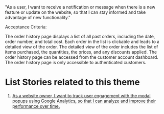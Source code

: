 "As a user, I want to receive a notification or message when there is a new feature or update on the website, so that I can stay informed and take advantage of new functionality."

Acceptance Criteria:

The order history page displays a list of all past orders, including the date, order number, and total cost.
Each order in the list is clickable and leads to a detailed view of the order.
The detailed view of the order includes the list of items purchased, the quantities, the prices, and any discounts applied.
The order history page can be accessed from the customer account dashboard.
The order history page is only accessible to authenticated customers.


# List Stories related to this theme
1. [As a website owner, I want to track user engagement with the modal popups using Google Analytics, so that I can analyze and improve their performance over time.](https://github.com/amm33/mywebclass-agile-docs/blob/ad8aff89a15bf6c647fcce6fe424dc1c52de4c70/documentation/templates/theme/initiatives/epics/stories/story7.md)
